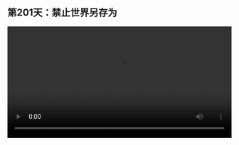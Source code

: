 ## 第201天：禁止世界另存为


<video width="100%" controls controlslist="nodownload nofullscreen noremoteplayback" disablePictureInPicture>
  <source src="https://api.keepwork.com/ts-storage/siteFiles/20972/raw#1629108016608session201 禁止世界另存为.webm" type="video/webm">
  <source src="https://api.keepwork.com/ts-storage/siteFiles/20973/raw#1629108030785session201 禁止世界另存为_small.mp4" type="video/mp4" />
   
  你的浏览器不支持播放
</video>

<style>
video::-webkit-media-controls-fullscreen-button {
    display: none;
}
</style>

### 字幕

对于已经分享过的世界，我们按Esc键，到**项目**项下，找到**项目设置**。
注意，如果你的世界还没有分享过，需要先上传分享，否则是看不到项目设置的。
我们点击它，这里有一些当前世界的属性，比如我们可以**禁止另存**为，也就是当其他人以项目ID的方式访问你的世界时，他们是无法通过文件项下的另存为去保存你的世界的。
我们再看一下项目设置，这里还有一个权限访问，公开世界或者是私有世界。
如果你选择**私有世界**，那么不仅其他人无法看到，而且也不会被搜索到。
如果你选择了**公开世界**，下面还有几个选项，比如勾选了需要是Paracraft会员，则这个世界只有会员用户才能够访问。

### 动手练习